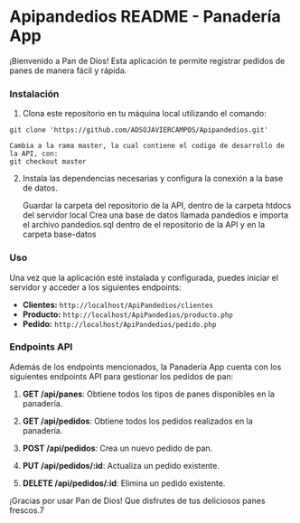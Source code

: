 # Apipandedios README - Panadería App

¡Bienvenido a Pan de Dios! Esta aplicación te permite registrar pedidos de panes de manera fácil y rápida.

### Instalación

1. Clona este repositorio en tu máquina local utilizando el comando:

```
git clone 'https://github.com/ADSOJAVIERCAMPOS/Apipandedios.git'

Cambia a la rama master, la cual contiene el codigo de desarrollo de la API, con:
git checkout master
```

2. Instala las dependencias necesarias y configura la conexión a la base de datos.

    Guardar la carpeta del repositorio de la API, dentro de la carpeta htdocs del servidor local
    Crea una base de datos llamada pandedios e importa el archivo pandedios.sql dentro de el repositorio de la API
    y en la carpeta base-datos
### Uso

Una vez que la aplicación esté instalada y configurada, puedes iniciar el servidor y acceder a los siguientes endpoints:

- **Clientes:** `http://localhost/ApiPandedios/clientes`
- **Producto:** `http://localhost/ApiPandedios/producto.php`
- **Pedido:** `http://localhost/ApiPandedios/pedido.php`

### Endpoints API

Además de los endpoints mencionados, la Panadería App cuenta con los siguientes endpoints API para gestionar los pedidos de pan:

1. **GET /api/panes**: Obtiene todos los tipos de panes disponibles en la panadería.

2. **GET /api/pedidos**: Obtiene todos los pedidos realizados en la panadería.

3. **POST /api/pedidos**: Crea un nuevo pedido de pan.

4. **PUT /api/pedidos/:id**: Actualiza un pedido existente.

5. **DELETE /api/pedidos/:id**: Elimina un pedido existente.



¡Gracias por usar Pan de Dios! Que disfrutes de tus deliciosos panes frescos.7